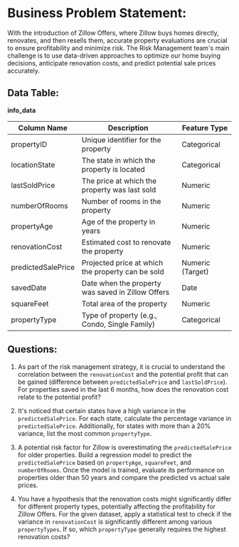 # **Business Problem Statement:**
With the introduction of Zillow Offers, where Zillow buys homes directly, renovates, and then resells them, accurate property evaluations are crucial to ensure profitability and minimize risk. The Risk Management team's main challenge is to use data-driven approaches to optimize our home buying decisions, anticipate renovation costs, and predict potential sale prices accurately.

## **Data Table:**

**info_data**

| Column Name       | Description                                        | Feature Type       |
|-------------------|----------------------------------------------------|--------------------|
| propertyID        | Unique identifier for the property                 | Categorical        |
| locationState     | The state in which the property is located         | Categorical        |
| lastSoldPrice     | The price at which the property was last sold      | Numeric            |
| numberOfRooms     | Number of rooms in the property                    | Numeric            |
| propertyAge       | Age of the property in years                       | Numeric            |
| renovationCost    | Estimated cost to renovate the property            | Numeric            |
| predictedSalePrice| Projected price at which the property can be sold  | Numeric (Target)   |
| savedDate         | Date when the property was saved in Zillow Offers  | Date               |
| squareFeet        | Total area of the property                         | Numeric            |
| propertyType      | Type of property (e.g., Condo, Single Family)      | Categorical        |

## **Questions:**

1. As part of the risk management strategy, it is crucial to understand the correlation between the `renovationCost` and the potential profit that can be gained (difference between `predictedSalePrice` and `lastSoldPrice`). For properties saved in the last 6 months, how does the renovation cost relate to the potential profit?

2. It's noticed that certain states have a high variance in the `predictedSalePrice`. For each state, calculate the percentage variance in `predictedSalePrice`. Additionally, for states with more than a 20% variance, list the most common `propertyType`.

3. A potential risk factor for Zillow is overestimating the `predictedSalePrice` for older properties. Build a regression model to predict the `predictedSalePrice` based on `propertyAge`, `squareFeet`, and `numberOfRooms`. Once the model is trained, evaluate its performance on properties older than 50 years and compare the predicted vs actual sale prices.


4. You have a hypothesis that the renovation costs might significantly differ for different property types, potentially affecting the profitability for Zillow Offers. For the given dataset, apply a statistical test to check if the variance in `renovationCost` is significantly different among various `propertyTypes`. If so, which `propertyType` generally requires the highest renovation costs?